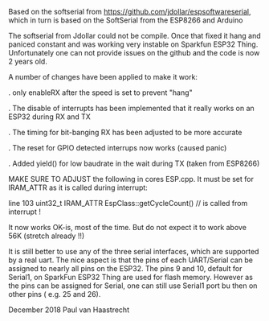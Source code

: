 Based on the softserial from https://github.com/jdollar/espsoftwareserial, which in turn is based on the SoftSerial from the ESP8266 and Arduino

The softserial from Jdollar could not be compile. Once that fixed it hang and paniced constant and was working very instable 
on Sparkfun ESP32 Thing. Unfortunately one can not provide issues on the github and the code is now 2 years old.

A number of changes have been applied to make it work:

. only enableRX after the speed is set to prevent "hang"

. The disable of interrupts has been implemented that it really works on an ESP32 during RX and TX

. The timing for bit-banging RX has been adjusted to be more accurate

. The reset for GPIO detected interrups now works (caused panic)

. Added yield() for low baudrate in the wait during TX (taken from ESP8266)

MAKE SURE TO ADJUST the following in cores ESP.cpp. It must be set for IRAM_ATTR as it is called during
interrupt:

line 103 uint32_t IRAM_ATTR EspClass::getCycleCount()   // is called from interrupt !

It now works OK-is, most of the time. But do not expect it to work above 56K (stretch already !!) 

It is still better to use any of the three serial interfaces, which are supported by a real uart. 
The nice aspect is that the pins of each UART/Serial can be assigned to nearly all pins on the ESP32. 
The pins 9 and 10, default for Serial1, on SparkFun ESP32 Thing are used for flash memory. 
However as the pins can be assigned for Serial, one can still use Serial1 port bu then on other pins ( e.g. 25 and 26).

December 2018
Paul van Haastrecht

